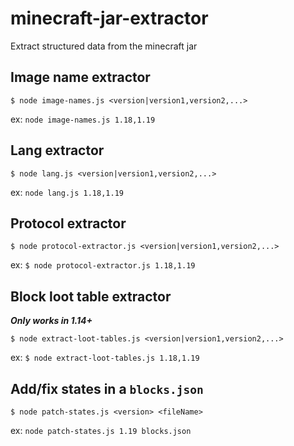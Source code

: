 # minecraft-jar-extractor

Extract structured data from the minecraft jar

## Image name extractor

```text
$ node image-names.js <version|version1,version2,...>
```

ex: `node image-names.js 1.18,1.19`

## Lang extractor

```text
$ node lang.js <version|version1,version2,...>
```

ex: `node lang.js 1.18,1.19`

## Protocol extractor

```text
$ node protocol-extractor.js <version|version1,version2,...>
```

ex: `$ node protocol-extractor.js 1.18,1.19`

## Block loot table extractor

**_Only works in 1.14+_**

```text
$ node extract-loot-tables.js <version|version1,version2,...>
```

ex: `$ node extract-loot-tables.js 1.18,1.19`

## Add/fix states in a `blocks.json`

```text
$ node patch-states.js <version> <fileName>
```

ex: `node patch-states.js 1.19 blocks.json`
